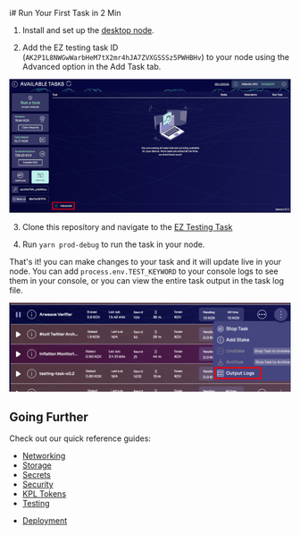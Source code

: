 i# Run Your First Task in 2 Min

1. Install and set up the [desktop node](https://www.koii.network/node).

2. Add the EZ testing task ID (`AK2P1L8NWGwWarbHeM7tX2mr4hJA7ZVXGSSSz5PWHBHv`) to your node using the Advanced option in the Add Task tab.

![Add EZ Testing Task](../Lesson%201/imgs/add-task-advanced.png)

3. Clone this repository and navigate to the [EZ Testing Task](https://github.com/koii-network/ezsandbox/tree/main/Lesson%201/EZ-testing-task#readme)

6. Run `yarn prod-debug` to run the task in your node.

That's it! you can make changes to your task and it will update live in your node. You can add `process.env.TEST_KEYWORD` to your console logs to see them in your console, or you can view the entire task output in the task log file.

![View task log](../Lesson%201/imgs/my-node-open-logs.png)

## Going Further

Check out our quick reference guides:

- [Networking](./networking.md)
- [Storage](./storage.md)
- [Secrets](./secrets.md)
- [Security](./security.md)
- [KPL Tokens](./kpl-tokens.md)
- [Testing](./testing.md)
<!-- - [Configuration](./configuration.md) -->
- [Deployment](./deployment.md)
